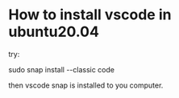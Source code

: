 # How to install vscode in ubuntu20.04
try:

  sudo snap install --classic code

then vscode snap is installed to you computer.
